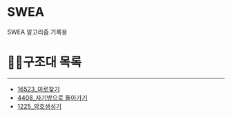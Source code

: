 # SWEA

SWEA 알고리즘 기록용

# 🧙‍♂️구조대 목록
---
* [16523_미로찾기](23_08_16/16523_미로찾기_구조대.py)
* [4408_자기방으로 돌아가기](23_08_16/4408_자기방으로돌아가기_구조대.py)
* [1225_암호생성기](23_08_17/1225_암호생성기_구조대.py)
